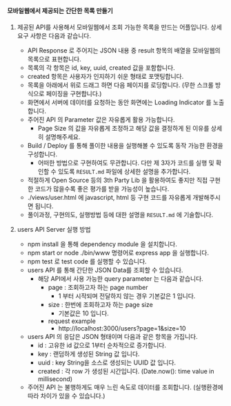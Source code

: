 #### 모바일웹에서 제공되는 간단한 목록 만들기

1. 제공된 API를 사용해서 모바일웹에서 조회 가능한 목록을 만드는 어플입니다. 상세 요구 사항은 다음과 같습니다.
    * API Response 로 주어지는 JSON 내용 중 result 항목의 배열을 모바일웹의 목록으로 표현합니다.
    * 목록의 각 항목은 id, key, uuid, created 값을 포함합니다. 
    * created 항목은 사용자가 인지하기 쉬운 형태로 포맷팅합니다. 
    * 목록을 아래에서 위로 드래그 하면 다음 페이지를 로딩합니다. (무한 스크롤 방식으로 페이징을 구현합니다.)
    * 화면에서 서버에 데이터를 요청하는 동안 화면에는  Loading Indicator 를 노출합니다.
    * 주어진 API 의 Parameter 값은 자유롭게 활용 가능합니다.
        * Page Size 의 값을 자유롭게 조정하고 해당 값을 결정하게 된 이유를 상세히 설명해주세요.
    * Build / Deploy 를 통해 풀이한 내용을 실행해볼 수 있도록 동작 가능한 환경을 구성합니다.
        * 어떠한 방법으로 구현하여도 무관합니다. 다만 제 3자가 코드를 실행 및 확인할 수 있도록 `RESULT.md` 파일에 상세한 설명을 추가합니다.
    * 적절하게 Open Source 등의 3th Party Lib 을 활용하여도 좋지만 직접 구현한 코드가 많을수록 좋은 평가를 받을 가능성이 높습니다.
    * ./views/user.html 에 javascript, html 등 구현 코드를 자유롭게 개발해주시면 됩니다.
    * 풀이과정, 구현의도, 실행방법 등에 대한 설명을 `RESULT.md` 에 기술합니다.
    
2. users API Server 실행 방법
    * npm install  을 통해 dependency module 을 설치합니다. 
    * npm start or node ./bin/www 명령어로 express app 을 실행합니다.
    * npm test 로 test code 를 실행할 수 있습니다.
    * users API 를 통해 간단한 JSON Data를 조회할 수 있습니다.
        * 해당 API에서 사용 가능한 query parameter 는 다음과 같습니다.
            * page : 조회하고자 하는 page number
                * 1 부터 시작되며 전달하지 않는 경우 기본값은 1 입니다.
            * size : 한번에 조회하고자 하는 page size
                * 기본값은 10 입니다. 
            * request example
                * http://localhost:3000/users?page=1&size=10
    * users API 의 응답은 JSON 형태이며 다음과 같은 항목을 가집니다.
        * id : 고유한 id 값으로 1부터 순차적으로 증가합니다.
        * key : 랜덤하게 생성된 String 값 입니다.
        * uuid : key String을 소스로 생성되는 UUID 값 입니다.
        * created : 각 row 가 생성된 시간입니다. (Date.now(): time value in millisecond)
    * 주어진 API 는 불행하게도 매우 느린 속도로 데이터를 조회합니다. (실행환경에 따라 차이가 있을 수 있습니다.)
